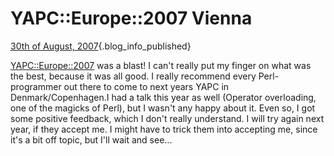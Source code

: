 # YAPC::Europe::2007 Vienna

[30th of August,
2007](/blog/2007-08-30/yapc-europe-2007-vienna.html){.blog_info_published}

[YAPC::Europe::2007](http://vienna.yapceurope.org/ye2007) was a blast! I
can't really put my finger on what was the best, because it was all
good. I really recommend every Perl-programmer out there to come to next
years YAPC in Denmark/Copenhagen.I had a talk this year as well
(Operator overloading, one of the magicks of Perl), but I wasn't any
happy about it. Even so, I got some positive feedback, which I don't
really understand. I will try again next year, if they accept me. I
might have to trick them into accepting me, since it's a bit off topic,
but I'll wait and see...
